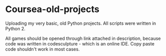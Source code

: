 # Coursea-old-projects
Uploading my very basic, old Python projects. All scripts were written in Python 2.

All games should be opened through link attached in description, because code was written in codesculpture - which is an online IDE.
Copy paste code shouldn't work in most cases.
